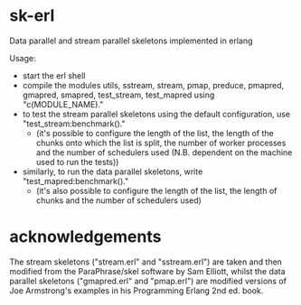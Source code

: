 # sk-erl
Data parallel and stream parallel skeletons implemented in erlang

Usage:
* start the erl shell
* compile the modules utils, sstream, stream, pmap, preduce, pmapred, gmapred, smapred, test_stream, test_mapred using "c(MODULE_NAME)."
* to test the stream parallel skeletons using the default configuration, use "test_stream:benchmark()."
  - (it's possible to configure the length of the list, the length of the chunks onto which the list is split, the number of worker processes and the number of schedulers used (N.B. dependent on the machine used to run the tests))
* similarly, to run the data parallel skeletons, write "test_mapred:benchmark()."
  - (it's also possible to configure the length of the list, the length of chunks and the number of schedulers used)

# acknowledgements
The stream skeletons ("stream.erl" and "sstream.erl") are taken and then modified from the ParaPhrase/skel software by Sam Elliott, whilst the data parallel skeletons ("gmapred.erl" and "pmap.erl") are modified versions of Joe Armstrong's examples in his Programming Erlang 2nd ed. book.

